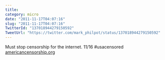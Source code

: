 ```yaml
---
title: 
category: micro
date: "2011-11-17T04:07:16"
slug: "2011-11-17T04:07:16"
TwitterId: "137018944279150592"
TweetUrl: "https://twitter.com/mark_philpot/status/137018944279150592"
---
```


Must stop censorship for the internet. 11/16 #usacensored
[americancensorship.org](http://americancensorship.org)
